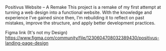 Positivus Website – A Remake This project is a remake of my first attempt at turning a web design into a functional website. With the knowledge and experience I’ve gained since then, I’m rebuilding it to reflect on past mistakes, improve the structure, and apply better development practices.

Figma link (It's not my Design) https://www.figma.com/community/file/1230604708032389430/positivus-landing-page-design
